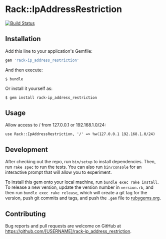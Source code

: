 # Rack::IpAddressRestriction

[![Build Status](https://travis-ci.org/koshigoe/rack-ip_address_restriction.svg?branch=master)](https://travis-ci.org/koshigoe/rack-ip_address_restriction)

## Installation

Add this line to your application's Gemfile:

```ruby
gem 'rack-ip_address_restriction'
```

And then execute:

    $ bundle

Or install it yourself as:

    $ gem install rack-ip_address_restriction

## Usage

Allow access to / from 127.0.0.1 or 192.168.1.0/24:

```
use Rack::IpAddressRestriction, '/' => %w(127.0.0.1 192.168.1.0/24)
```

## Development

After checking out the repo, run `bin/setup` to install dependencies. Then, run `rake spec` to run the tests. You can also run `bin/console` for an interactive prompt that will allow you to experiment.

To install this gem onto your local machine, run `bundle exec rake install`. To release a new version, update the version number in `version.rb`, and then run `bundle exec rake release`, which will create a git tag for the version, push git commits and tags, and push the `.gem` file to [rubygems.org](https://rubygems.org).

## Contributing

Bug reports and pull requests are welcome on GitHub at https://github.com/[USERNAME]/rack-ip_address_restriction.
